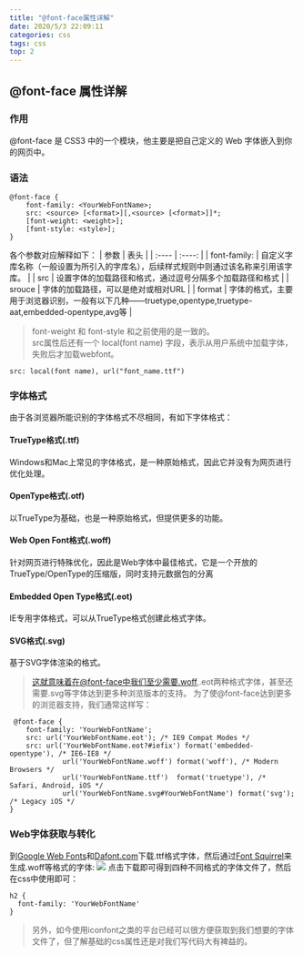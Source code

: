 ```yaml
---
title: "@font-face属性详解"
date: 2020/5/3 22:09:11
categories: css
tags: css
top: 2
---
```


## @font-face 属性详解

### 作用

@font-face 是 CSS3 中的一个模块，他主要是把自己定义的 Web 字体嵌入到你的网页中。

### 语法

```
@font-face {
    font-family: <YourWebFontName>;
    src: <source> [<format>][,<source> [<format>]]*;
    [font-weight: <weight>];
    [font-style: <style>];
}
```
各个参数对应解释如下：
|  参数   | 表头  |
|  :----  | :----:  |
| font-family: <YourWebFontName>  | 自定义字库名称（一般设置为所引入的字库名），后续样式规则中则通过该名称来引用该字库。 |
| src  | 设置字体的加载路径和格式，通过逗号分隔多个加载路径和格式 |
| srouce  | 字体的加载路径，可以是绝对或相对URL |
| format  | 字体的格式，主要用于浏览器识别，一般有以下几种——truetype,opentype,truetype-aat,embedded-opentype,avg等 |

> font-weight 和 font-style 和之前使用的是一致的。  
> src属性后还有一个 local(font name) 字段，表示从用户系统中加载字体，失败后才加载webfont。
```
src: local(font name), url("font_name.ttf")
```

### 字体格式
由于各浏览器所能识别的字体格式不尽相同，有如下字体格式：
#### TrueType格式(.ttf)
Windows和Mac上常见的字体格式，是一种原始格式，因此它并没有为网页进行优化处理。
#### OpenType格式(.otf)
以TrueType为基础，也是一种原始格式，但提供更多的功能。
#### Web Open Font格式(.woff)
针对网页进行特殊优化，因此是Web字体中最佳格式，它是一个开放的TrueType/OpenType的压缩版，同时支持元数据包的分离
#### Embedded Open Type格式(.eot)
IE专用字体格式，可以从TrueType格式创建此格式字体。
#### SVG格式(.svg)
基于SVG字体渲染的格式。  
> 这就意味着在@font-face中我们至少需要.woff,.eot两种格式字体，甚至还需要.svg等字体达到更多种浏览版本的支持。
为了使@font-face达到更多的浏览器支持，我们通常这样写：
```
 @font-face {
    font-family: 'YourWebFontName';
    src: url('YourWebFontName.eot'); /* IE9 Compat Modes */
    src: url('YourWebFontName.eot?#iefix') format('embedded-opentype'), /* IE6-IE8 */
             url('YourWebFontName.woff') format('woff'), /* Modern Browsers */
             url('YourWebFontName.ttf')  format('truetype'), /* Safari, Android, iOS */
             url('YourWebFontName.svg#YourWebFontName') format('svg'); /* Legacy iOS */
}
```

### Web字体获取与转化
到[Google Web Fonts](http://www.google.com/webfonts)和[Dafont.com](http://www.dafont.com/theme.php?cat=605)下载.ttf格式字体，然后通过[Font Squirrel](https://www.fontsquirrel.com/tools/webfont-generator)来生成.woff等格式的字体:
![](https://liangdo-top.oss-cn-shenzhen.aliyuncs.com/blog/%E5%B1%8F%E5%B9%95%E5%BF%AB%E7%85%A7%202021-08-08%20%E4%B8%8A%E5%8D%8812.08.23.png)
点击下载即可得到四种不同格式的字体文件了，然后在css中使用即可：
```
h2 {
  font-family: 'YourWebFontName'   
}
```
> 另外，如今使用iconfont之类的平台已经可以很方便获取到我们想要的字体文件了，但了解基础的css属性还是对我们写代码大有裨益的。